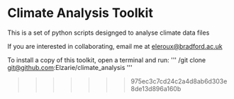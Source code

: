 # Climate Analysis Toolkit

This is a set of python scripts designged to analyse climate data files 

If you are interested in collaborating, email me at eleroux@bradford.ac.uk

To install a copy of this toolkit, open a terminal and run:
'''
/git clone git@github.com:Elzarie/climate_analysis
'''

>>>>>>> 975ec3c7cd24c2a4d8ab6d303e8de13d896a160b
